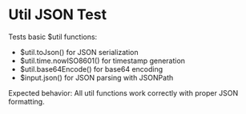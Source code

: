 # Util JSON Test

Tests basic $util functions:
- $util.toJson() for JSON serialization
- $util.time.nowISO8601() for timestamp generation
- $util.base64Encode() for base64 encoding
- $input.json() for JSON parsing with JSONPath

Expected behavior: All util functions work correctly with proper JSON formatting.
